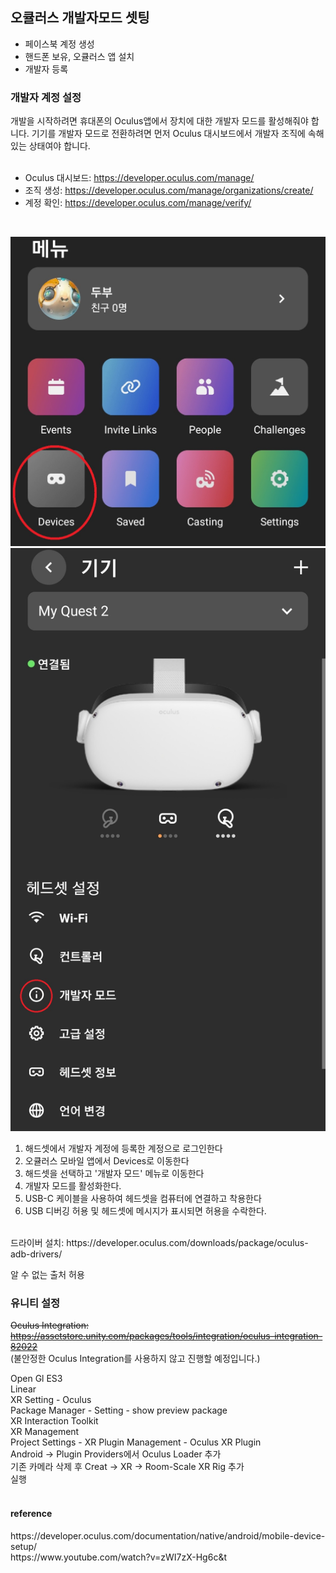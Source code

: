 <h2>오큘러스 개발자모드 셋팅</h2>

- 페이스북 계정 생성
- 핸드폰 보유, 오큘러스 앱 설치
- 개발자 등록


<h3>개발자 계정 설정</h3>
개발을 시작하려면 휴대폰의 Oculus앱에서 장치에 대한 개발자 모드를 활성해줘야 합니다. 기기를 개발자 모드로 전환하려면 먼저 Oculus 대시보드에서 개발자 조직에 속해있는 상태여야 합니다.<br>
<br>

- Oculus 대시보드: https://developer.oculus.com/manage/<br>
- 조직 생성: https://developer.oculus.com/manage/organizations/create/<br>
- 계정 확인: https://developer.oculus.com/manage/verify/<br>
<br>

![oculusApp_2](./image/oculusApp_2.jpg)
![oculusApp_1](./image/oculusApp_1.jpg)

1. 해드셋에서 개발자 계정에 등록한 계정으로 로그인한다
1. 오큘러스 모바일 앱에서 Devices로 이동한다
1. 해드셋을 선택하고 '개발자 모드' 메뉴로 이동한다
1. 개발자 모드를 활성화한다.
1. USB-C 케이블을 사용하여 헤드셋을 컴퓨터에 연결하고 착용한다
1. USB 디버깅 허용 및 헤드셋에 메시지가 표시되면 허용을 수락한다.

<br>
드라이버 설치: https://developer.oculus.com/downloads/package/oculus-adb-drivers/<br>

알 수 없는 출처 허용


<h3>유니티 설정</h3>

~~Oculus Integration: https://assetstore.unity.com/packages/tools/integration/oculus-integration-82022<br>~~
(불안정한 Oculus Integration를 사용하지 않고 진행할 예정입니다.)

Open Gl ES3<br>
Linear<br>
XR Setting - Oculus <br>
Package Manager - Setting - show preview package<br>
XR Interaction Toolkit<br>
XR Management<br>
Project Settings - XR Plugin Management - Oculus XR Plugin<br>
Android -> Plugin Providers에서 Oculus Loader 추가<br>
기존 카메라 삭제 후 Creat -> XR -> Room-Scale XR Rig 추가<br>
실행
<br><br>


<h4>reference</h4>
https://developer.oculus.com/documentation/native/android/mobile-device-setup/<br>
https://www.youtube.com/watch?v=zWI7zX-Hg6c&t